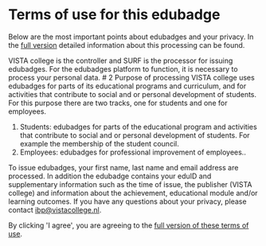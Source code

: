 # Terms of use for this edubadge

Below are the most important points about edubadges and your privacy. In the [full version](https://raw.githubusercontent.com/edubadges/privacy/master/vista-college/edubadges-nonformal-text-en.md) detailed information about this processing can be found.

VISTA college is the controller and SURF is the processor for issuing edubadges. For the edubadges platform to function, it is necessary to process your personal data. # 2 Purpose of processing
VISTA college uses edubadges for parts of its educational programs and curriculum, and for activities that contribute to social and or personal development of students. For this purpose there are two tracks, one for students and one for employees.
1. Students: edubadges for parts of the educational program and activities that contribute to social and or personal development of students. For example the membership of the student council.
2. Employees: edubadges for professional improvement of employees..

To issue edubadges, your first name, last name and email address are processed. In addition the edubadge contains your eduID and supplementary information such as the time of issue, the publisher (VISTA college) and information about the achievement, educational module and/or learning outcomes. If you have any questions about your privacy, please contact [ibp@vistacollege.nl](mailto:ibp@vistacollege.nl).

By clicking 'I agree', you are agreeing to the [full version of these terms of use](https://raw.githubusercontent.com/edubadges/privacy/master/vista-college/edubadges-nonformal-text-en.md).